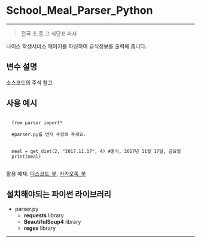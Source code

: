 School_Meal_Parser_Python
============
- - -
>전국 초,중,고 식단표 파서

나이스 학생서비스 페이지를 파싱하여 급식정보를 출력해 줍니다.


변수 설명
---------
소스코드의 주석 참고


사용 예시
---------
<pre><code>
  from parser import*
  
  #parser.py를 먼저 수정해 주세요.
  
  
  meal = get_diet(2, "2017.11.17", 4) #중식, 2017년 11월 17일, 금요일
  print(meal)

</code></pre>

활용 예제: [디스코드_봇](https://github.com/M4ndU/inhun_discord_bot2), [카카오톡_봇](https://github.com/M4ndU/inhun_kakao_api2)


설치해야되는 파이썬 라이브러리
---------
- parser.py
  - __requests__ library
  - __BeautifulSoup4__ library
  - __regex__ library

- - -
